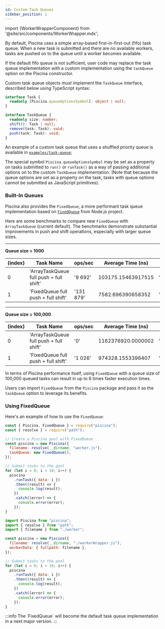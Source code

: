 ```yaml
---
id: Custom Task Queues
sidebar_position: 1
---
```

import {WorkerWrapperComponent} from '@site/src/components/WorkerWrapper.mdx';

By default, Piscina uses a simple array-based first-in-first-out (fifo)
task queue. When a new task is submitted and there are no available
workers, tasks are pushed on to the queue until a worker becomes
available.

If the default fifo queue is not sufficient, user code may replace the
task queue implementation with a custom implementation using the
`taskQueue` option on the Piscina constructor.

Custom task queue objects _must_ implement the `TaskQueue` interface,
described below using TypeScript syntax:

```ts
interface Task {
  readonly [Piscina.queueOptionsSymbol]: object | null;
}

interface TaskQueue {
  readonly size: number;
  shift(): Task | null;
  remove(task: Task): void;
  push(task: Task): void;
}
```

An example of a custom task queue that uses a shuffled priority queue
is available in [`examples/task-queue`](https://github.com/piscinajs/piscina/tree/current/examples/task-queue);

The special symbol `Piscina.queueOptionsSymbol` may be set as a property
on tasks submitted to `run()` or `runTask()` as a way of passing additional
options on to the custom `TaskQueue` implementation. (Note that because the
queue options are set as a property on the task, tasks with queue
options cannot be submitted as JavaScript primitives).

### Built-In Queues

Piscina also provides the `FixedQueue`, a more performant task queue implementation based on [`FixedQueue`](https://github.com/nodejs/node/blob/de7b37880f5a541d5f874c1c2362a65a4be76cd0/lib/internal/fixed_queue.js) from Node.js project.

Here are some benchmarks to compare new `FixedQueue` with `ArrayTaskQueue` (current default). The benchmarks demonstrate substantial improvements in push and shift operations, especially with larger queue sizes.

<hr/>

**Queue size = 1000**

| (index) | Task Name                               | ops/sec   | Average Time (ns)  | Margin   | Samples |
|---------|-----------------------------------------|-----------|--------------------|----------|---------|
| 0       | 'ArrayTaskQueue full push + full shift' | '9 692'   | 103175.15463917515 | '±0.80%' | 970     |
| 1       | 'FixedQueue full push + full shift'     | '131 879' | 7582.696390658352  | '±1.81%' | 13188   |

<hr/>

**Queue size = 100,000**

| (index) | Task Name                               | ops/sec | Average Time (ns)  | Margin   | Samples |
|---------|-----------------------------------------|---------|--------------------|----------|---------|
| 0       | 'ArrayTaskQueue full push + full shift' | '0'     | 1162376920.0000002 | '±1.77%' | 10      |
| 1       | 'FixedQueue full push + full shift'     | '1 026' | 974328.1553396407  | '±2.51%' | 103     |

In terms of Piscina performance itself, using `FixedQueue` with a queue size of 100,000 queued tasks can result in up to 6 times faster execution times.

Users can import `FixedQueue` from the `Piscina` package and pass it as the `taskQueue` option to leverage its benefits.

### Using FixedQueue

Here's an example of how to use the `FixedQueue`:

```js tab={"label":"Javascript"}
const { Piscina, FixedQueue } = require("piscina");
const { resolve } = require("path");

// Create a Piscina pool with FixedQueue
const piscina = new Piscina({
  filename: resolve(__dirname, "worker.js"),
  taskQueue: new FixedQueue(),
});

// Submit tasks to the pool
for (let i = 0; i < 10; i++) {
  piscina
    .runTask({ data: i })
    .then((result) => {
      console.log(result);
    })
    .catch((error) => {
      console.error(error);
    });
}
```

```js tab={"label":"Typescript","span":2} title="main.ts"
import Piscina from "piscina";
import { resolve } from "path";
import { filename } from "./worker";

const piscina = new Piscina({
  filename: resolve(__dirname, "./workerWrapper.js"),
  workerData: { fullpath: filename },
});

// Submit tasks to the pool
for (let i = 0; i < 10; i++) {
  piscina
    .runTask({ data: i })
    .then((result) => {
      console.log(result);
    })
    .catch((error) => {
      console.error(error);
    });
}
```
<WorkerWrapperComponent/>
:::info
The `FixedQueue` will become the default task queue implementation in a next major version.
:::

